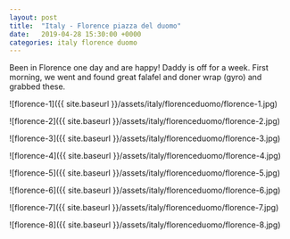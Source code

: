 ```yaml
---
layout: post
title:  "Italy - Florence piazza del duomo"
date:   2019-04-28 15:30:00 +0000
categories: italy florence duomo
---
```


Been in Florence one day and are happy! Daddy is off for a week. First morning, we went
and found great falafel and doner wrap (gyro) and grabbed these.

![florence-1]({{ site.baseurl }}/assets/italy/florenceduomo/florence-1.jpg)

![florence-2]({{ site.baseurl }}/assets/italy/florenceduomo/florence-2.jpg)

![florence-3]({{ site.baseurl }}/assets/italy/florenceduomo/florence-3.jpg)

![florence-4]({{ site.baseurl }}/assets/italy/florenceduomo/florence-4.jpg)

![florence-5]({{ site.baseurl }}/assets/italy/florenceduomo/florence-5.jpg)

![florence-6]({{ site.baseurl }}/assets/italy/florenceduomo/florence-6.jpg)

![florence-7]({{ site.baseurl }}/assets/italy/florenceduomo/florence-7.jpg)

![florence-8]({{ site.baseurl }}/assets/italy/florenceduomo/florence-8.jpg)
